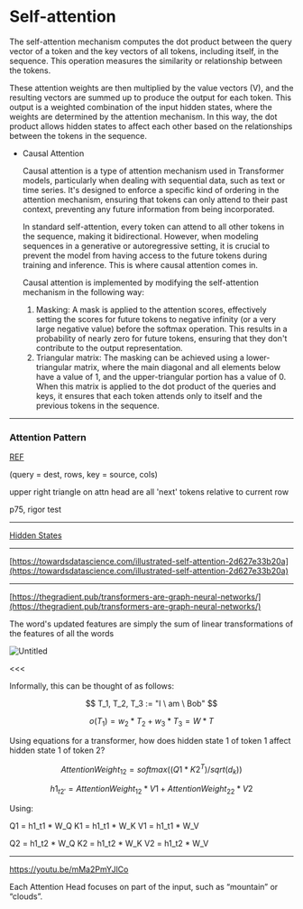 # Self-attention

The self-attention mechanism computes the dot product between the query vector of a token and the key vectors of all tokens, including itself, in the sequence. This operation measures the similarity or relationship between the tokens.

These attention weights are then multiplied by the value vectors (V), and the resulting vectors are summed up to produce the output for each token. This output is a weighted combination of the input hidden states, where the weights are determined by the attention mechanism. In this way, the dot product allows hidden states to affect each other based on the relationships between the tokens in the sequence.

- Causal Attention
    
    Causal attention is a type of attention mechanism used in Transformer models, particularly when dealing with sequential data, such as text or time series. It's designed to enforce a specific kind of ordering in the attention mechanism, ensuring that tokens can only attend to their past context, preventing any future information from being incorporated.
    
    In standard self-attention, every token can attend to all other tokens in the sequence, making it bidirectional. However, when modeling sequences in a generative or autoregressive setting, it is crucial to prevent the model from having access to the future tokens during training and inference. This is where causal attention comes in.
    
    Causal attention is implemented by modifying the self-attention mechanism in the following way:
    
    1. Masking: A mask is applied to the attention scores, effectively setting the scores for future tokens to negative infinity (or a very large negative value) before the softmax operation. This results in a probability of nearly zero for future tokens, ensuring that they don't contribute to the output representation.
    2. Triangular matrix: The masking can be achieved using a lower-triangular matrix, where the main diagonal and all elements below have a value of 1, and the upper-triangular portion has a value of 0. When this matrix is applied to the dot product of the queries and keys, it ensures that each token attends only to itself and the previous tokens in the sequence.
    

---

### Attention Pattern

[REF](https://colab.research.google.com/drive/1br5wc-GQWaExgUnDIZcDarZ_zaBB-NYX#scrollTo=AmI77qenHSqU)

(query = dest, rows, key = source, cols)

upper right triangle on attn head are all 'next' tokens relative to current row

p75, rigor test

---

[Hidden States](../Hidden%20States%20db3887268cff4dbebb92c9f61ad52485.md)

---

[https://towardsdatascience.com/illustrated-self-attention-2d627e33b20a](https://towardsdatascience.com/illustrated-self-attention-2d627e33b20a)

---

[https://thegradient.pub/transformers-are-graph-neural-networks/](https://thegradient.pub/transformers-are-graph-neural-networks/)

The word's updated features are simply the sum of linear transformations of the features of all the words

![Untitled](Self-attention%2064a3e43e6ac8491f8a7ddc54a071b903/Untitled.png)

<<<

Informally, this can be thought of as follows:

$$
T_1, T_2, T_3 := "I \ am \ Bob"
$$

$$
o(T_1) = w_2 * T_2 + w_3 * T_3 = W * T
$$

Using equations for a transformer, how does hidden state 1 of token 1 affect hidden state 1 of token 2?

$$
AttentionWeight_{12} = softmax((Q1 * K2^T) / sqrt(d_k))
$$

$$
h1_{t2'} = AttentionWeight_{12} * V1 + AttentionWeight_{22} * V2
$$

Using:

Q1 = h1_t1 * W_Q
K1 = h1_t1 * W_K
V1 = h1_t1 * W_V

Q2 = h1_t2 * W_Q
K2 = h1_t2 * W_K
V2 = h1_t2 * W_V

---

https://youtu.be/mMa2PmYJlCo

Each Attention Head focuses on part of the input, such as “mountain” or “clouds”.